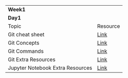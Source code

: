 

<table>
  <tr>
   <td colspan="2" ><strong>Week1</strong>
   </td>
  </tr>
  <tr>
   <td colspan="2" ><strong>Day1</strong>
   </td>
  </tr>
  <tr>
   <td>Topic
   </td>
   <td>Resource
   </td>
  </tr>
  <tr>
   <td>Git cheat sheet
   </td>
   <td><a href="https://github.com/raafat-hantoush/IH_RH_DA_FT_AUG_2021/blob/main/Class%20Materials/Git_GitHub/git-cheat-sheet-education.pdf">Link</a>
   </td>
  </tr>
  <tr>
   <td>Git Concepts
   </td>
   <td><a href="https://docs.google.com/presentation/d/1_BUAEQIKz8bD-xK6sORNSf-D5mcQYoY41GhKSyxDLtQ/edit?usp=sharing">Link</a>
   </td>
  </tr>
  <tr>
   <td>Git Commands
   </td>
   <td><a href="https://github.com/raafat-hantoush/IH_RH_DA_FT_AUG_2021/blob/main/Class%20Materials/Git_GitHub/Presentation_Git_Basics_Commands.pptx">Link</a>
   </td>
  </tr>
  <tr>
   <td>Git Extra Resources
   </td>
   <td><a href="https://github.com/raafat-hantoush/IH_RH_DA_FT_AUG_2021/blob/main/Class%20Materials/Git_GitHub/links.md">Link</a>
   </td>
  </tr>
  <tr>
   <td>Jupyter Notebook Extra Resources
   </td>
   <td><a href="https://github.com/raafat-hantoush/IH_RH_DA_FT_AUG_2021/blob/main/Class%20Materials/Jupyter_Notebook/Readme.md">Link</a>
   </td>
  </tr>
</table>

